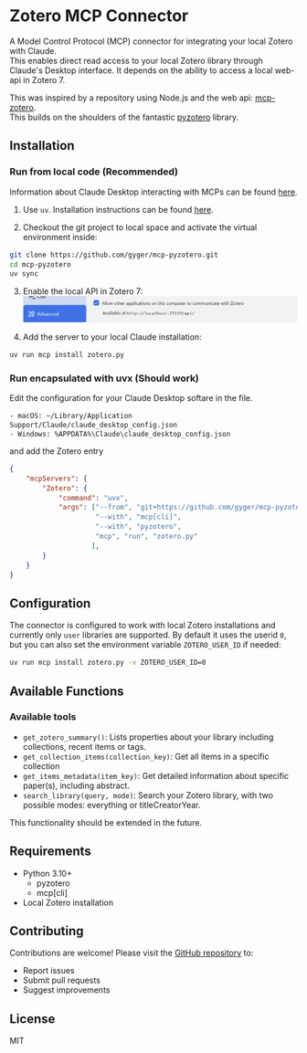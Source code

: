 # Zotero MCP Connector

A Model Control Protocol (MCP) connector for integrating your local Zotero with Claude.  
This enables direct read access to your local Zotero library through Claude's Desktop interface.
It depends on the ability to access a local web-api in Zotero 7.

This was inspired by a repository using Node.js and the web api: [mcp-zotero](https://github.com/kaliaboi/mcp-zotero).  
This builds on the shoulders of the fantastic [pyzotero](https://github.com/urschrei/pyzotero) library.

## Installation

### Run from local code (Recommended)
Information about Claude Desktop interacting with MCPs can be found [here](https://modelcontextprotocol.io/quickstart/user).

1. Use `uv`. Installation instructions can be found [here](https://docs.astral.sh/uv/getting-started/installation/).

2. Checkout the git project to local space and activate the virtual environment inside:
```bash
git clone https://github.com/gyger/mcp-pyzotero.git
cd mcp-pyzotero
uv sync
```

3. Enable the local API in Zotero 7:
   ![Zotero Local API Settings](assets/LocalAPISettings.png)

4. Add the server to your local Claude installation:
```bash
uv run mcp install zotero.py
```

### Run encapsulated with uvx (Should work)
Edit the configuration for your Claude Desktop softare in the file.

    - macOS: ~/Library/Application Support/Claude/claude_desktop_config.json
    - Windows: %APPDATA%\Claude\claude_desktop_config.json

and add the Zotero entry
```json
{
    "mcpServers": {
        "Zotero": {
            "command": "uvx",
            "args": ["--from", "git+https://github.com/gyger/mcp-pyzotero.git", 
                     "--with", "mcp[cli]",
                     "--with", "pyzotero",
                     "mcp", "run", "zotero.py"
                    ],
        }
    }
}
```

## Configuration

The connector is configured to work with local Zotero installations and currently only `user` libraries are supported. 
By default it uses the userid `0`, but you can also set the environment variable `ZOTERO_USER_ID` if needed:

```bash
uv run mcp install zotero.py -v ZOTERO_USER_ID=0
```

## Available Functions

### Available tools
- `get_zotero_summary()`: Lists properties about your library including collections, recent items or tags.
- `get_collection_items(collection_key)`: Get all items in a specific collection
- `get_items_metadata(item_key)`: Get detailed information about specific paper(s), including abstract.
- `search_library(query, mode)`: Search your Zotero library, with two possible modes: everything or titleCreatorYear.

This functionality should be extended in the future.

## Requirements

- Python 3.10+
  - pyzotero
  - mcp[cli]
- Local Zotero installation

## Contributing

Contributions are welcome! Please visit the [GitHub repository](https://github.com/gyger/mcp-pyzotero) to:
- Report issues
- Submit pull requests
- Suggest improvements

## License

MIT